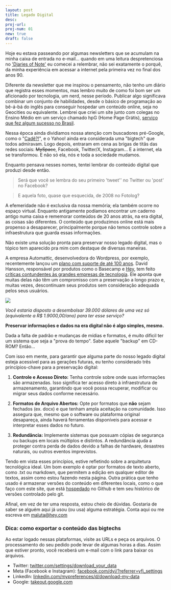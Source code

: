 ```yaml
---
layout: post
title: Legado Digital
desc:
proj-url:
proj-num: 01
new: true
draft: false
---
```


Hoje eu estava passeando por algumas newsletters que se acumulam na minha caixa de entrada no e-mail... quando em uma leitura despretenciosa no ['Diaries of Note'](https://diariesofnote.com/) eu comecei a relembrar, não sei exatamente o porquê, da minha experiência em acessar a internet pela primeira vez no final dos anos 90. 

Diferente da newsletter que me inspirou o pensamento, não tenho um diário que registra esses momentos, mas lembro muito de como foi bom ser um aficionado por tecnologia, um nerd, nesse período. Publicar algo significava combinar um conjunto de habilidades, desde o básico de programação ao bê-á-bá do inglês para conseguir hospedar um conteúdo online, seja no Geocities ou equivalente. Lembrei que criei um site junto com colegas no Ensino Médio em um serviço chamado hpG (Home Page Grátis), [serviço que fez algum sucesso no Brasil](https://www1.folha.uol.com.br/folha/informatica/ult124u5574.shtml).

Nessa época ainda dividiamos nossa atenção com buscadores pré-Google, como o "[Cadê?!](https://web.archive.org/web/20010331232117/http://www.cade.com.br/)", e o Yahoo! ainda era considerada uma "bigtech" que todos admiravam. Logo depois, entraram em cena as brigas de titãs das redes sociais: ~~MySpace~~, Facebook, Twitter/X, Instagram... E a internet, ela se transformou. E não só ela, nós e toda a sociedade mudamos. 

Enquanto pensava nesses nomes, tentei lembrar do conteúdo digital que produzi desde então.

> Será que você se lembra do seu primeiro 'tweet'' no Twitter ou 'post' no Facebook?

> E aquela foto, quase que esquecida, de 2008 no Fotolog?

A efemeridade não é exclusiva da nossa memória; ela também ocorre no espaço virtual. Enquanto antigamente podíamos encontrar um caderno antigo numa caixa e rememorar conteúdos de 20 anos atrás, na era digital, as coisas são diferentes. O conteúdo que produzimos online está mais propenso a desaparecer, principalmente porque não temos controle sobre a infraestrutura que guarda essas informações.

Não existe uma solução pronta para preservar nosso legado digital, mas o tópico tem aparecido pra mim com destaque de diversas maneiras.

A empresa Automattic, desenvolvedora do Wordpress, por exemplo, recentemente lançou um [plano com suporte de até 100 anos](https://wordpress.com/blog/2023/08/25/introducing-the-100-year-plan/). David Hansson, responsável por produtos como o Basecamp e [Hey](http://www.hey.com), tem feito [críticas contundentes às grandes empresas de tecnologia](https://world.hey.com/dhh/until-the-end-of-the-internet-439ccfce). Ele aponta que muitas delas não têm um compromisso com a preservação a longo prazo e, muitas vezes, descontinuam seus produtos sem consideração adequada pelos seus usuários.

![](https://github.com/maluta/maluta.github.com/raw/master/images/ueoi.gif)

_Você estaria disposto a desembolsar 39.000 dólares de uma vez só (equivalente a R$ 1.9000,00/ano) para ter esse serviço?_

**Preservar informações e dados na era digital não é algo simples, mesmo.**

Dada a falta de padrão e mudanças de mídias e formatos, é muito dificil ter um sistema que seja a "prova do tempo". Sabe aquele "backup" em CD-ROM? Então... 

Com isso em mente, para garantir que alguma parte do nosso legado digital esteja acessível para as gerações futuras, eu tenho considerado três princípios-chave para a preservação digital:

1) **Controle e Acesso Direto:** Tenha controle sobre onde suas informações são armazenadas. Isso significa ter acesso direto à infraestrutura de armazenamento, garantindo que você possa recuperar, modificar ou migrar seus dados conforme necessário.

2) **Formatos de Arquivo Abertos:** Opte por formatos que **não** sejam fechados (ex. docx) e que tenham ampla aceitação na comunidade. Isso assegura que, mesmo que o software ou plataforma original desapareça, ainda haverá ferramentas disponíveis para acessar e interpretar esses dados no futuro.

3) **Redundância:** Implemente sistemas que possuam cópias de segurança ou backups em locais múltiplos e distintos. A redundância ajuda a proteger contra perda de dados devido a falhas de hardware, desastres naturais, ou outros eventos imprevistos.


Tendo em vista esses princípios, estive refletindo sobre a arquitetura tecnológica ideal. Um bom exemplo é optar por formatos de texto aberto, como .txt ou markdown, que permitem a edição em qualquer editor de textos, assim como estou fazendo nesta página. Outra prática que tenho usado é armazenar versões do conteúdo em diferentes locais, como o que faço com este site, que está [hospedado](https://github.com/maluta/maluta.github.com) no Github e tem seu histórico de versões controlado pelo git.

Afinal, em vez de ter uma resposta, estou cheio de dúvidas. Gostaria de saber se alguém aqui já usou (ou usa) alguma estratégia. Conta aqui ou me escreva em maluta@hey.com 


### Dica: como exportar o conteúdo das bigtechs 

Ao estar logado nessas plataformas, visite as URLs e peça os arquivos. O processamento do seu pedido pode levar de algumas horas a dias. Assim que estiver pronto, você receberá um e-mail com o link para baixar os arquivos.

- Twitter: [twitter.com/settings/download_your_data](https://twitter.com/settings/download_your_data)
- Meta (Facebook e Instagram): [facebook.com/dyi/?referrer=yfi_settings](https://www.facebook.com/dyi/?referrer=yfi_settings)
- LinkedIn: [linkedin.com/mypreferences/d/download-my-data](https://www.linkedin.com/mypreferences/d/download-my-data)
- Google: [takeout.google.com](https://takeout.google.com/)

